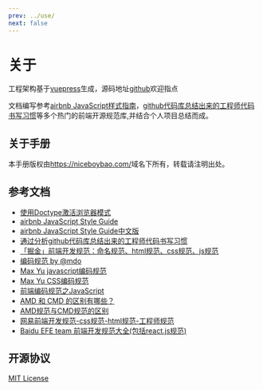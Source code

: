 ```yaml
---
prev: ../use/
next: false
---
```


# 关于

工程架构基于[vuepress](https://v0.vuepress.vuejs.org/)生成，源码地址[github](https://github.com/niceboybao/front-end-develop-standard)欢迎指点

文档编写参考[airbnb JavaScript样式指南](https://github.com/airbnb/javascript)，[github代码库总结出来的工程师代码书写习惯](http://alloyteam.github.io/CodeGuide/#js-indentation)等多个热门的前端开源规范库,并结合个人项目总结而成。

## 关于手册

本手册版权由<https://niceboybao.com/>域名下所有，转载请注明出处。 

<!-- ## 关于作者 --> <!-- [我的GitHub](https://github.com/niceboybao)、[我的掘金](https://juejin.im/user/58ec89745c497d0062c633f7/posts)、[我的博客作品](https://niceboybao.com/) 欢迎有志同道合的小伙伴一起交流。**关注如下前端公众号一起进步！** --> <!-- 如需联系作者->`niceboybao@163.com`。 或微信号请扫码 **备注：wiki+昵称** ![wechat.png](../images/wechat01.png) --> <!-- ![wechat.png](../images/wechat02.png) -->

 ## 参考文档

- [使用Doctype激活浏览器模式](https://hsivonen.fi/doctype/)
- [airbnb JavaScript Style Guide](https://github.com/airbnb/javascript)
- [airbnb JavaScript Style Guide中文版](https://github.com/yuche/javascript)
- [通过分析github代码库总结出来的工程师代码书写习惯](http://alloyteam.github.io/CodeGuide/#js-indentation)
- [「掘金」前端开发规范：命名规范、html规范、css规范、js规范](https://juejin.im/post/592d4a5b0ce463006b43b6da)
- [编码规范 by @mdo](https://codeguide.bootcss.com/)
- [Max Yu javascript编码规范](http://yuwenhui.github.io/2013/09/13/Javascript-syntax/)
- [Max Yu CSS编码规范](http://yuwenhui.github.io/2013/09/13/css-syntax/)
- [前端编码规范之JavaScript](http://www.cnblogs.com/hustskyking/p/javascript-spec.html)
- [AMD 和 CMD 的区别有哪些？](https://www.zhihu.com/question/20351507)
- [AMD规范与CMD规范的区别](http://www.cnblogs.com/tugenhua0707/p/3507957.html)
- [网易前端开发规范-css规范-html规范-工程师规范](http://nec.netease.com/standard)
- [Baidu EFE team 前端开发规范大全(包括react.js规范)](https://github.com/ecomfe/spec)

## 开源协议

[MIT License](https://github.com/niceboybao/front-end-develop-standard/blob/master/LICENSE)
